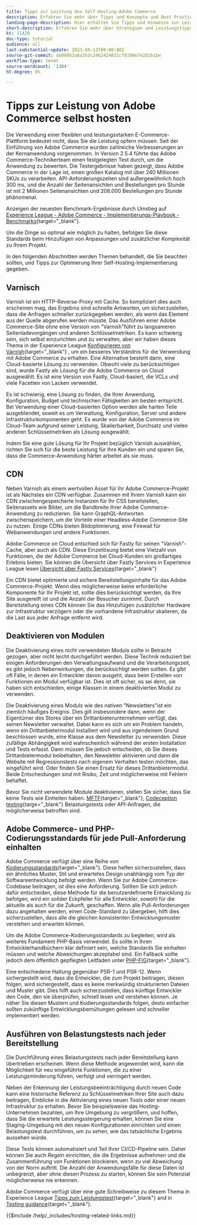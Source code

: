 ```yaml
---
title: Tipps zur Leistung des Self-Hosting-Adobe Commerce
description: Erfahren Sie mehr über Tipps und Konzepte und Best Practices zum selbstständigen Hosting.
landing-page-description: Hier erhalten Sie Tipps und Hinweise zur Leistung, die Sie beim Hosten von Adobe Commerce selbst beachten sollten.
short-description: Erfahren Sie mehr über Strategien und Leistungstipps für das Hosting von Adobe Commerce selbst.
kt: 11420
doc-type: tutorial
audience: all
last-substantial-update: 2023-04-13T00:00:00Z
source-git-commit: ab099b2a8a353c2462424831cf8100e7e281b1be
workflow-type: tm+mt
source-wordcount: '1304'
ht-degree: 0%

---
```



# Tipps zur Leistung von Adobe Commerce selbst hosten

Die Verwendung einer flexiblen und leistungsstarken E-Commerce-Plattform bedeutet nicht, dass Sie die Leistung opfern müssen. Seit der Einführung von Adobe Commerce wurden zahlreiche Verbesserungen an der Kernanwendung vorgenommen. In Version 2.5.4 führte das Adobe Commerce-Technikerteam einen festgelegten Test durch, um die Anwendung zu bewerten. Die Testergebnisse haben gezeigt, dass Adobe Commerce in der Lage ist, einen großen Katalog mit über 240 Millionen SKUs zu verarbeiten. API-Anforderungszeiten sind außergewöhnlich hoch 300 ms, und die Anzahl der Seitenansichten und Bestellungen pro Stunde ist mit 2 Millionen Seitenansichten und 208.000 Bestellungen pro Stunde phänomenal.

Anzeigen der neuesten Benchmark-Ergebnisse durch Umstieg auf [Experience League - Adobe Commerce - Implementierungs-Playbook - Benchmarks](https://experienceleague.adobe.com/docs/commerce-operations/implementation-playbook/infrastructure/performance/benchmarks.html){target="_blank"}.

Um die Dinge so optimal wie möglich zu halten, befolgen Sie diese Standards beim Hinzufügen von Anpassungen und zusätzlicher Komplexität zu Ihrem Projekt.

In den folgenden Abschnitten werden Themen behandelt, die Sie beachten sollten, und Tipps zur Optimierung Ihrer Self-Hosting-Implementierung gegeben.

## Varnisch

Varnish ist ein HTTP-Reverse-Proxy mit Cache. So kompliziert dies auch erscheinen mag, das Ergebnis sind schnelle Antworten, um sicherzustellen, dass die Anfragen schneller zurückgegeben werden, als wenn das Element aus der Quelle abgerufen werden müsste. Das Ausführen einer Adobe Commerce-Site ohne eine Version von &quot;Varnish&quot;führt zu langsameren Seitenladevorgängen und anderen Schlüsselmetriken. Es kann schwierig sein, sich selbst einzurichten und zu verwalten, aber wir haben dieses Thema in der Experience League [Konfigurieren von Varnish](https://experienceleague.adobe.com/docs/commerce-operations/configuration-guide/cache/varnish/config-varnish.html){target="_blank"} , um ein besseres Verständnis für die Verwendung mit Adobe Commerce zu erhalten. Eine Alternative besteht darin, eine Cloud-basierte Lösung zu verwenden. Obwohl viele zu berücksichtigen sind, wurde Fastly als Lösung für die Adobe Commerce on Cloud ausgewählt. Es ist eine Version von Fastly, Cloud-basiert, die VCLs und viele Facetten von Lacken verwendet.

Es ist schwierig, eine Lösung zu finden, die Ihrer Anwendung, Konfiguration, Budget und technischen Fähigkeiten am besten entspricht. Bei Verwendung einer Cloud-basierten Option werden alle harten Teile ausgeblendet, soweit es um Verwaltung, Konfiguration, Server und andere Infrastrukturkomponenten geht. Es wurde von der Adobe Commerce im Cloud-Team aufgrund seiner Leistung, Skalierbarkeit, Durchsatz und vielen anderen Schlüsselmetriken als Lösung ausgewählt.

Indem Sie eine gute Lösung für Ihr Projekt bezüglich Varnish auswählen, richten Sie sich für die beste Leistung für Ihre Kunden ein und sparen Sie, dass die Commerce-Anwendung härter arbeitet als sie muss.

## CDN

Neben Varnish als einem wertvollen Asset für Ihr Adobe Commerce-Projekt ist als Nächstes ein CDN verfügbar. Zusammen mit Ihrem Varnish kann ein CDN zwischengespeicherte Instanzen für Ihr CSS bereitstellen, Seitenassets wie Bilder, um die Bandbreite Ihrer Adobe Commerce-Anwendung zu reduzieren. Sie kann GraphQL-Antworten zwischenspeichern, um die Vorteile einer Headless-Adobe Commerce-Site zu nutzen. Einige CDNs bieten Bildoptimierung, eine Firewall für Webanwendungen und andere Funktionen.

Adobe Commerce on Cloud entschied sich für Fastly für seinen &quot;Varnish&quot;-Cache, aber auch als CDN. Diese Einzellösung bietet eine Vielzahl von Funktionen, die der Adobe Commerce bei Cloud-Kunden ein großartiges Erlebnis bieten. Sie können die Übersicht über Fastly Services in Experience League lesen [Übersicht über Fastly Services](https://experienceleague.adobe.com/docs/commerce-cloud-service/user-guide/cdn/fastly.html){target="_blank"}

Ein CDN bietet optimierte und sichere Bereitstellungsinhalte für das Adobe Commerce-Projekt. Wenn dies möglicherweise keine erforderliche Komponente für Ihr Projekt ist, sollte dies berücksichtigt werden, da Ihre Site ausgereift ist und die Anzahl der Besucher zunimmt. Durch Bereitstellung eines CDN können Sie das Hinzufügen zusätzlicher Hardware zur Infrastruktur verzögern oder die vorhandene Infrastruktur skalieren, da die Last aus jeder Anfrage entfernt wird.

## Deaktivieren von Modulen

Die Deaktivierung eines nicht verwendeten Moduls sollte in Betracht gezogen, aber nicht leicht durchgeführt werden. Diese Technik reduziert bei einigen Anforderungen den Verwaltungsaufwand und die Verarbeitungszeit, es gibt jedoch Nebenwirkungen, die berücksichtigt werden sollten. Es gibt oft Fälle, in denen ein Entwickler davon ausgeht, dass beim Erstellen von Funktionen ein Modul verfügbar ist. Dies ist oft sicher, es sei denn, sie haben sich entschieden, einige Klassen in einem deaktivierten Modul zu verwenden.

Die Deaktivierung eines Moduls wie des nativen &quot;Newsletters&quot;ist ein ziemlich häufiges Ereignis. Dies gilt insbesondere dann, wenn der Eigentümer des Stores über ein Drittanbieterunternehmen verfügt, das seinen Newsletter verwaltet. Dabei kann es sich um ein Problem handeln, wenn ein Drittanbietermodul installiert wird und aus irgendeinem Grund beschlossen wurde, eine Klasse aus dem Newsletter zu verwenden. Diese zufällige Abhängigkeit wird wahrscheinlich während der ersten Installation und Tests erfasst. Dann müssen Sie jedoch entscheiden, ob Sie dieses Drittanbietermodul beibehalten, den Newsletter aktivieren und dann die Website mit Regressionstests nach eigenem Verhalten testen möchten, das eingeführt wird. Oder finden Sie einen Ersatz für dieses Drittanbietermodul. Beide Entscheidungen sind mit Risiko, Zeit und möglicherweise mit Fehlern behaftet.

Bevor Sie nicht verwendete Module deaktivieren, stellen Sie sicher, dass Sie keine Tests wie Einheiten haben. [MFTF](https://developer.adobe.com/commerce/cloud-tools/docker/test/application-testing/){target="_blank"}, [Codeception testing](https://developer.adobe.com/commerce/cloud-tools/docker/test/code-testing/){targe="_blank"} Belastungstests oder API-Anfragen, die möglicherweise betroffen sind.

## Adobe Commerce- und PHP-Codierungsstandards für jede Pull-Anforderung einhalten

Adobe Commerce verfügt über eine Reihe von [Kodierungsstandards](https://developer.adobe.com/commerce/php/coding-standards/){target="_blank"}. Diese helfen sicherzustellen, dass ein ähnliches Muster, Stil und erwartetes Design unabhängig vom Typ der Softwareentwicklung befolgt werden. Wenn Sie zur Adobe Commerce-Codebase beitragen, ist dies eine Anforderung. Sollten Sie sich jedoch dafür entscheiden, diese Methode für die benutzerdefinierte Entwicklung zu befolgen, wird ein solider Eckpfeiler für alle Entwickler, sowohl für die aktuelle als auch für die Zukunft, geschaffen. Wenn alle Pull-Anforderungen dazu angehalten werden, einen Code-Standard zu übergeben, hilft dies sicherzustellen, dass alle die gleichen konsistenten Entwicklungsmuster verstehen und erwarten können.

Um die Adobe Commerce-Kodierungsstandards zu begleiten, wird als weiteres Fundament PHP-Basis verwendet. Es sollte in Ihren Entwicklerhandbüchern klar definiert sein, welche Standards Sie einhalten müssen und welche Abweichungen akzeptabel sind. Ein Fallback sollte jedoch dem öffentlich gepflegten Leitfaden unter [PHP-FIG](https://www.php-fig.org){target="_blank"}.

Eine entschiedene Haltung gegenüber PSR-1 und PSR-12. Wenn sichergestellt wird, dass die Entwickler, die zum Projekt beitragen, diesen folgen, wird sichergestellt, dass es keine merkwürdig strukturierten Dateien und Muster gibt. Dies hilft auch sicherzustellen, dass künftige Entwickler den Code, den sie überprüfen, schnell lesen und verstehen können. Je näher Sie diesen Mustern und Kodierungsstandards folgen, desto einfacher sollten zukünftige Entwicklungsbemühungen gelesen und schneller implementiert werden.

## Ausführen von Belastungstests nach jeder Bereitstellung

Die Durchführung eines Belastungstests nach jeder Bereitstellung kann übertrieben erscheinen. Wenn diese Methode angewendet wird, kann die Möglichkeit für neu eingeführte Funktionen, die zu einer Leistungsminderung führen, verfolgt und verringert werden.

Neben der Erkennung der Leistungsbeeinträchtigung durch neuen Code kann eine historische Referenz zu Schlüsselmetriken Ihrer Site auch dazu beitragen, Einblicke in die Aktivierung eines neuen Tools oder einer neuen Infrastruktur zu erhalten. Bevor Sie beispielsweise das Hosting-Unternehmen bezahlen, um Ihre Umgebung zu vergrößern, und hoffen, dass Sie die erwartete Leistungssteigerung erhalten, können Sie eine Staging-Umgebung mit den neuen Konfigurationen einrichten und einen Belastungstest durchführen, um zu sehen, wie das tatsächliche Ergebnis aussehen würde.

Diese Tests können automatisiert und Teil Ihrer CI/CD-Pipeline sein. Daher können Sie auch Regeln einrichten, die die Ergebnisse aufnehmen und die Zusammenführung von Funktionen blockieren, wenn zu viel Abweichung von der Norm auftritt. Die Anzahl der Anwendungsfälle für diese Daten ist unbegrenzt, aber ohne diesen Prozess zu starten, können Sie sein Potenzial möglicherweise nie erkennen.

Adobe Commerce verfügt über eine gute Schreibweise zu diesem Thema in Experience League [Tipps zum Leistungstest](https://experienceleague.adobe.com/docs/commerce-operations/deliver-commerce-at-scale/launch.html){target="_blank"} and in [Testing guidance](https://experienceleague.adobe.com/docs/commerce-cloud-service/user-guide/develop/test/guidance.html){target="_blank"}.

{{$include /help/_includes/hosting-related-links.md}}
